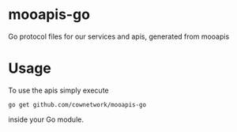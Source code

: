 # mooapis-go

Go protocol files for our services and apis, generated from mooapis

# Usage

To use the apis simply execute

```
go get github.com/cownetwork/mooapis-go
```

inside your Go module.
